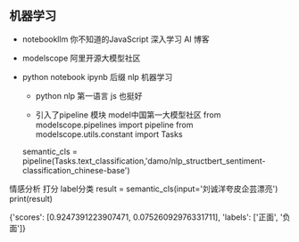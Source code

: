 ## 机器学习

- notebookllm
  你不知道的JavaScript 深入学习
  AI 博客

- modelscope
  阿里开源大模型社区
- python notebook
  ipynb 后缀
  nlp 机器学习

  - python
  nlp 第一语言
  js 也挺好

  - 引入了pipeline 模块
  model中国第一大模型社区
  from modelscope.pipelines import pipeline
  from modelscope.utils.constant import Tasks

  semantic_cls = pipeline(Tasks.text_classification,'damo/nlp_structbert_sentiment-classification_chinese-base')

情感分析  打分 label分类
  result = semantic_cls(input='刘诚洋夸皮企芸漂亮')
print(result)

{'scores': [0.9247391223907471, 0.07526092976331711], 'labels': ['正面', '负面']}
